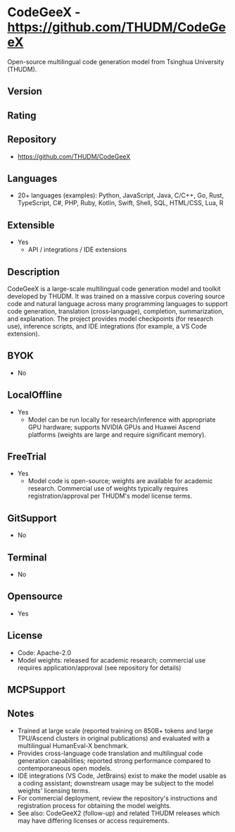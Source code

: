 # CodeGeeX - https://github.com/THUDM/CodeGeeX
Open-source multilingual code generation model from Tsinghua University (THUDM).
## Version

## Rating

## Repository
- https://github.com/THUDM/CodeGeeX
## Languages
- 20+ languages (examples): Python, JavaScript, Java, C/C++, Go, Rust, TypeScript, C#, PHP, Ruby, Kotlin, Swift, Shell, SQL, HTML/CSS, Lua, R
## Extensible
- Yes 
  - API / integrations / IDE extensions
## Description
CodeGeeX is a large-scale multilingual code generation model and toolkit developed by THUDM. It was trained on a massive corpus covering source code and natural language across many programming languages to support code generation, translation (cross‑language), completion, summarization, and explanation. The project provides model checkpoints (for research use), inference scripts, and IDE integrations (for example, a VS Code extension).
## BYOK
- No
## LocalOffline
- Yes
  - Model can be run locally for research/inference with appropriate GPU hardware; supports NVIDIA GPUs and Huawei Ascend platforms (weights are large and require significant memory).
## FreeTrial
- Yes
  - Model code is open-source; weights are available for academic research. Commercial use of weights typically requires registration/approval per THUDM's model license terms.
## GitSupport
- No
## Terminal
- No
## Opensource
- Yes
## License
- Code: Apache-2.0
- Model weights: released for academic research; commercial use requires application/approval (see repository for details)
## MCPSupport

## Notes
- Trained at large scale (reported training on 850B+ tokens and large TPU/Ascend clusters in original publications) and evaluated with a multilingual HumanEval-X benchmark.
- Provides cross-language code translation and multilingual code generation capabilities; reported strong performance compared to contemporaneous open models.
- IDE integrations (VS Code, JetBrains) exist to make the model usable as a coding assistant; downstream usage may be subject to the model weights' licensing terms.
- For commercial deployment, review the repository's instructions and registration process for obtaining the model weights.
- See also: CodeGeeX2 (follow-up) and related THUDM releases which may have differing licenses or access requirements.
